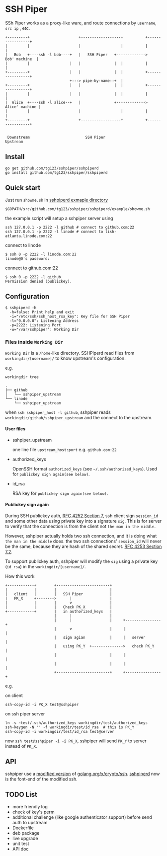 # SSH Piper

SSh Piper works as a proxy-like ware, and route connections by `username`, `src ip` , etc.

```
+---------+                      +------------------+          +-----------------+
|         |                      |                  |          |                 |
|   Bob   +----ssh -l bob----+   |   SSH Piper   +------------->   Bob' machine  |
|         |                  |   |               |  |          |                 |
+---------+                  |   |               |  |          +-----------------+
                             +---> pipe-by-name--+  |                             
+---------+                  |   |               |  |          +-----------------+
|         |                  |   |               |  |          |                 |
|  Alice  +----ssh -l alice--+   |               +------------->  Alice' machine |
|         |                      |                  |          |                 |
+---------+                      +------------------+          +-----------------+


 Downstream                         SSH Piper                       Upstream                     

```

## Install 

```
go get github.com/tg123/sshpiper/sshpiperd
go install github.com/tg123/sshpiper/sshpiperd
```

## Quick start

Just run `showme.sh` in [sshpiperd exmaple directory](sshpiperd/example)
```
$GOPATH/src/github.com/tg123/sshpiper/sshpiperd/example/showme.sh
```

the example script will setup a sshpiper server using
```
ssh 127.0.0.1 -p 2222 -l github # connect to github.com:22
ssh 127.0.0.1 -p 2222 -l linode # connect to lish-atlanta.linode.com:22
```

connect to linode 

```
$ ssh 0 -p 2222 -l linode.com:22
linode@0's password:
```


connect to github.com:22

```
$ ssh 0 -p 2222 -l github
Permission denied (publickey).
```


## Configuration 

```
$ sshpiperd -h
  -h=false: Print help and exit
  -i="/etc/ssh/ssh_host_rsa_key": Key file for SSH Piper
  -l="0.0.0.0": Listening Address
  -p=2222: Listening Port
  -w="/var/sshpiper": Working Dir
```

### Files inside `Working Dir`

`Working Dir` is a `/home`-like directory. 
SSHPiperd read files from `workingdir/[username]/` to know upstream's configuration.

e.g.

```
workingdir tree

.
├── github
│   └── sshpiper_upstream
└── linode
    └── sshpiper_upstream
```

when `ssh sshpiper_host -l github`, 
sshpiper reads `workingdir/github/sshpiper_upstream` and the connect to the upstream. 

#### User files

 * sshpiper_upstream
 
   one line file `upstream_host:port` e.g. `github.com:22`

 * authorized_keys
  
   OpenSSH format `authorized_keys` (see `~/.ssh/authorized_keys`). Used for `publickey sign again(see below)`.

 * id_rsa
 
   RSA key for `publickey sign again(see below)`.


#### Publickey sign again

During SSH publickey auth, [RFC 4252 Section 7](http://tools.ietf.org/html/rfc4252#section-7),
ssh client sign `session_id` and some other data using private key into a signature `sig`.
This is for server to verify that the connection is from the client not `the man in the middle`.

However, sshpiper actually holds two ssh connection, and it is doing what `the man in the middle` does.
the two ssh connections' `session_id` will never be the same, because they are hash of the shared secret. [RFC 4253 Section 7.2](http://tools.ietf.org/html/rfc4253#section-7).


To support publickey auth, sshpiper will modify the `sig` using a private key (`id_rsa`) in the `workingdir/[username]/`.

How this work

```
+------------+        +------------------------+                       
|            |        |                        |                       
|   client   |        |   SSH Piper            |                       
|   PK_X     +-------->      |                 |                       
|            |        |      v                 |                       
|            |        |   Check PK_X           |                       
+------------+        |   in authorized_keys   |                       
                      |      |                 |                       
                      |      |                 |     +----------------+
                      |      v                 |     |                |
                      |   sign agian           |     |   server       |
                      |   using PK_Y  +-------------->   check PK_Y   |
                      |                        |     |                |
                      |                        |     |                |
                      +------------------------+     +----------------+
```

e.g.

on client 

```
ssh-copy-id -i PK_X test@sshpiper
```

on ssh piper server

```
ln -s ~test/.ssh/authorized_keys workingdir/test/authorized_keys
ssh-keygen -N '' -f workingdir/test/id_rsa  # this is PK_Y
ssh-copy-id -i workingdir/test/id_rsa test@server
```

now `ssh test@sshpiper -i -i PK_X`, sshpiper will send `PK_Y` to server instead of `PK_X`.


## API

sshpiper use a [modified version](ssh) of [golang.org/x/crypto/ssh](http://golang.org/x/crypto/ssh).
[sshpiperd](sshpiperd) now is the font-end of the modified ssh.


## TODO List
 
 * more friendly log
 * check of key's perm
 * additional challenge (like google authenticator support) before send auth to upstream
 * Dockerfile
 * deb package
 * live upgrade
 * unit test
 * API doc


